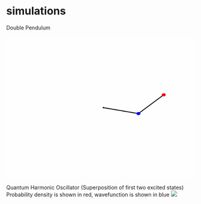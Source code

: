 # simulations

Double Pendulum

![](simulations/double_pendulum/double_pendulum.gif)


Quantum Harmonic Oscillator (Superposition of first two excited states)
Probability density is shown in red, wavefunction is shown in blue
![](simulations/qho/qho.gif)